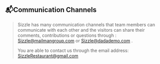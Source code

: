 ## 📬Communication Channels
>Sizzle has many communication channels that team members can communicate with each other  and the visitors can share their comments, contributions or questions  through : 
>Sizzle@mailmangroup.com or  Sizzle@dadademo.com  . 
>
>You are able to contact us through the email address: 
>SizzleRestaurant@gmail.com
